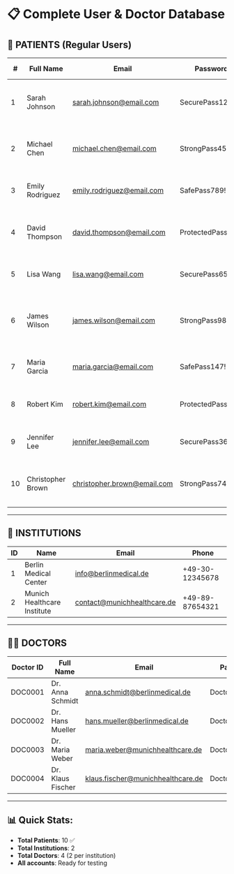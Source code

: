 # 📋 Complete User & Doctor Database

## 👥 **PATIENTS (Regular Users)**

| # | Full Name | Email | Password | Security Q1 | Security A1 | Security Q2 | Security A2 | Security Q3 | Security A3 |
|---|-----------|-------|----------|-------------|-------------|-------------|-------------|-------------|-------------|
| 1 | Sarah Johnson | sarah.johnson@email.com | SecurePass123! | What was your first pet's name? | Fluffy | In which city were you born? | Boston | What is your mother's maiden name? | Williams |
| 2 | Michael Chen | michael.chen@email.com | StrongPass456! | What was the name of your first school? | Lincoln Elementary | What is your favorite color? | Blue | What was your childhood nickname? | Mikey |
| 3 | Emily Rodriguez | emily.rodriguez@email.com | SafePass789! | What is your favorite movie? | The Lion King | What street did you grow up on? | Oak Street | What is your favorite food? | Pizza |
| 4 | David Thompson | david.thompson@email.com | ProtectedPass321! | What was your first car? | Honda Civic | What is your favorite sport? | Basketball | What is your father's middle name? | Robert |
| 5 | Lisa Wang | lisa.wang@email.com | SecurePass654! | What is your favorite book? | Pride and Prejudice | What is your dream vacation destination? | Japan | What is your favorite season? | Autumn |
| 6 | James Wilson | james.wilson@email.com | StrongPass987! | What was your childhood best friend's name? | Tommy | What is your favorite ice cream flavor? | Chocolate | What is your lucky number? | 7 |
| 7 | Maria Garcia | maria.garcia@email.com | SafePass147! | What is your favorite flower? | Rose | What was your first job? | Cashier | What is your favorite holiday? | Christmas |
| 8 | Robert Kim | robert.kim@email.com | ProtectedPass258! | What is your favorite band? | The Beatles | What is your favorite animal? | Dog | What is your favorite drink? | Coffee |
| 9 | Jennifer Lee | jennifer.lee@email.com | SecurePass369! | What is your favorite TV show? | Friends | What is your favorite dessert? | Cheesecake | What is your favorite hobby? | Reading |
| 10 | Christopher Brown | christopher.brown@email.com | StrongPass741! | What is your favorite restaurant? | Olive Garden | What is your favorite game? | Chess | What is your favorite subject in school? | History |

---

## 🏥 **INSTITUTIONS**

| ID | Name | Email | Phone |
|----|------|-------|-------|
| 1 | Berlin Medical Center | info@berlinmedical.de | +49-30-12345678 |
| 2 | Munich Healthcare Institute | contact@munichhealthcare.de | +49-89-87654321 |

---

## 👨‍⚕️ **DOCTORS**

| Doctor ID | Full Name | Email | Password | Institution ID |
|-----------|-----------|-------|----------|----------------|
| DOC0001 | Dr. Anna Schmidt | anna.schmidt@berlinmedical.de | DoctorPass123! | 1 |
| DOC0002 | Dr. Hans Mueller | hans.mueller@berlinmedical.de | DoctorPass456! | 1 |
| DOC0003 | Dr. Maria Weber | maria.weber@munichhealthcare.de | DoctorPass789! | 2 |
| DOC0004 | Dr. Klaus Fischer | klaus.fischer@munichhealthcare.de | DoctorPass012! | 2 |

---

## 📊 **Quick Stats:**
- **Total Patients**: 10 ✅
- **Total Institutions**: 2
- **Total Doctors**: 4 (2 per institution)
- **All accounts**: Ready for testing
